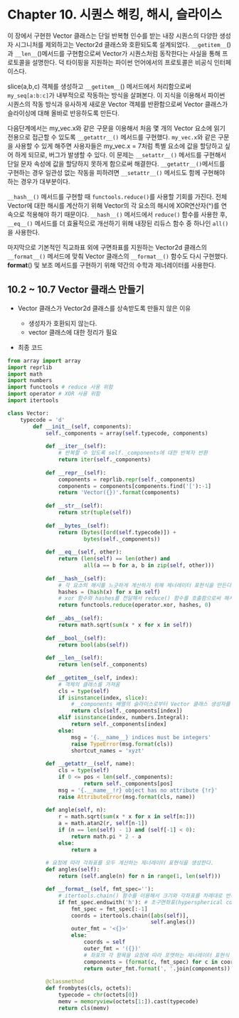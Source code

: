 # Chapter 10. 시퀀스 해킹, 해시, 슬라이스

이 장에서 구현한 Vector 클래스는 단일 반복형 인수를 받는 내장 시퀀스의 다양한 생성자 시그니처를 제외하고는 Vector2d 클래스와 호환되도록 설계되었다. `__getitem__`()과 `__len__`()메서드를 구현함으로써 Vector가 시퀀스처럼 동작한다는 사실을 통해 프로토콜을 설명한다. 덕 타이핑을 지원하는 파이썬 언어에서의 프로토콜은 비공식 인터페이스다.

slice(a,b,c) 객체를 생성하고 `__getitem__`() 메서드에서 처리함으로써 `my_seq[a:b:c]`가 내부적으로 작동하는 방식을 살펴본다. 이 지식을 이용해서 파이썬 시퀀스의 작동 방식과 유사하게 새로운 Vector 객체를 반환함으로써 Vector 클래스가 슬라이싱에 대해 올바로 반응하도록 만든다.

다음단계에서는 my_vec.x와 같은 구문을 이용해서 처음 몇 개의 Vector 요소에 읽기 전용으로 접근할 수 있도록 `__getattr__()` 메서드를 구현했다. `my_vec.x`와 같은 구문을 사용할 수 있게 해주면 사용자들은 my_vec.x = 7처럼 특별 요소에 값을 할당하고 싶어 하게 되므로, 버그가 발생할 수 있다. 이 문제는 `__setattr__()` 메서드를 구현해서 단일 문자 속성에 값을 할당하지 못하게 함으로써 해결한다. `__getattr__()`메서드를 구현하는 경우 일관성 없는 작동을 피하려면 `__setattr__()` 메서드도 함께 구현해야 하는 경우가 대부분이다.

`__hash__()` 메서드를 구현할 때 `functools.reduce()`를 사용할 기회를 가진다. 전체 Vector에 대한 해시를 계산하기 위해 Vector의 각 요소의 해시에 XOR연산자(^)를 연속으로 적용해야 하기 때문이다. `__hash__()` 메서드에서 `reduce()` 함수를 사용한 후, `__eq__()` 메서드를 더 효율적으로 개선하기 위해 내장된 리듀스 함수 중 하나인 `all()`을 사용한다.

마지막으로 기본적인 직교좌표 외에 구면좌표를 지원하는 Vector2d 클래스의 `__format__()` 메서드에 맞춰 Vector 클래스의 `__format__()` 함수도 다시 구현했다. __format__() 및 보조 메서드를 구현하기 위해 약간의 수학과 제너레이터를 사용한다.



## 10.2 ~ 10.7 Vector 클래스 만들기

- Vector 클래스가 Vector2d 클래스를 상속받도록 만들지 않은 이유
    - 생성자가 호환되지 않는다.
    - vector 클래스에 대한 정리가 필요

- 최종 코드

```python
from array import array
import reprlib
import math
import numbers
import functools # reduce 사용 위함
import operator # XOR 사용 위함
import itertools

class Vector:
    typecode = 'd'
        def __init__(self, components):
            self._components = array(self.typecode, components)
            
            def __iter__(self):
                # 반복할 수 있도록 self._components에 대한 반복자 반환
                return iter(self._components)
            
            def __repr__(self):
                components = reprlib.repr(self._components)
                components = components[components.find('['):-1]
                return 'Vector({})'.format(components)
            
            def __str__(self):
                return str(tuple(self))
            
            def __bytes__(self):
                return (bytes([ord(self.typecode)]) +
                        bytes(self._components))
            
            def __eq__(self, other):
                return (len(self) == len(other) and
                        all(a == b for a, b in zip(self, other)))
            
            def __hash__(self):
                # 각 요소의 해시를 느긋하게 계산하기 위해 제너레이터 표현식을 만든다.
                hashes = (hash(x) for x in self)
                # xor 함수와 hashes를 전달해서 reduce() 함수를 호출함으로써 해시값들의 XOR을 구한다. 세번째 인수인 0은 초깃값이다.
                return functools.reduce(operator.xor, hashes, 0)
            
            def __abs__(self):
                return math.sqrt(sum(x * x for x in self))
            
            def __bool__(self):
                return bool(abs(self))
            
            def __len__(self):
                return len(self._components)
            
            def __getitem__(self, index):
                # 객체의 클래스를 가져옴
                cls = type(self)
                if isinstance(index, slice):
                    # _components 배열의 슬라이스로부터 Vector 클래스 생성자를 이용해서 Vector 객체를 생성한다.
                    return cls(self._components[index])
                elif isinstance(index, numbers.Integral):
                    return self._components[index]
                else:
                    msg = '{.__name__} indices must be integers'
                    raise TypeError(msg.format(cls))
                    shortcut_names = 'xyzt'
            
            def __getattr__(self, name):
                cls = type(self)                      
                if 0 <= pos < len(self._components):
                        return self._components[pos]
                msg = '{.__name__!r} object has no attribute {!r}'
                raise AttributeError(msg.format(cls, name))
                    
            def angle(self, n):
                r = math.sqrt(sum(x * x for x in self[n:]))
                a = math.atan2(r, self[n-1])
                if (n == len(self) - 1) and (self[-1] < 0):
                    return math.pi * 2 - a
                else:
                    return a
            
            # 요청에 따라 각좌표를 모두 계산하는 제너레이터 표현식을 생성한다.
       	    def angles(self):
            	return (self.angle(n) for n in range(1, len(self)))

            def __format__(self, fmt_spec=''):
                # itertools.chain() 함수를 이용해서 크기와 각좌표를 차례대로 반복하는 제너레이터 표현식을 만든다.
                if fmt_spec.endswith('h'): # 초구면좌표(hyperspherical coordinates)
                    fmt_spec = fmt_spec[:-1]
                    coords = itertools.chain([abs(self)],
                                             self.angles())
                    outer_fmt = '<{}>'
                    else:
                        coords = self
                        outer_fmt = '({})'
                        # 좌표의 각 항목을 요청에 따라 포맷하는 제너레이터 표현식 생성
                        components = (format(c, fmt_spec) for c in coords)
                        return outer_fmt.format(', '.join(components))
                                
            @classmethod
            def frombytes(cls, octets):
                typecode = chr(octets[0])
                memv = memoryview(octets[1:]).cast(typecode)
                return cls(memv)
```


